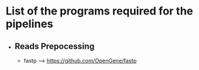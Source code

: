 # List of the programs required for the pipelines

- ## Reads Prepocessing ###
  - fastp --> https://github.com/OpenGene/fastp
 

